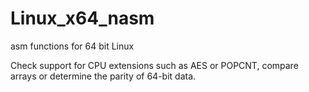 # Linux_x64_nasm
asm functions for 64 bit Linux

Check support for CPU extensions such as AES or POPCNT, compare arrays or determine the parity of 64-bit data.
